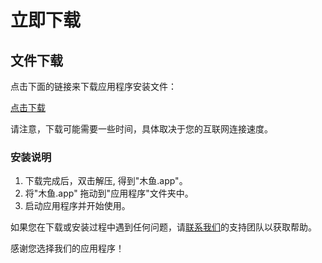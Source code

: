 # 立即下载

## 文件下载

点击下面的链接来下载应用程序安装文件：

[点击下载](https://breakit.thriller.fun/packages/Muyu.zip)

请注意，下载可能需要一些时间，具体取决于您的互联网连接速度。

### 安装说明

1. 下载完成后，双击解压, 得到"木鱼.app"。
2. 将"木鱼.app" 拖动到"应用程序"文件夹中。
3. 启动应用程序并开始使用。

如果您在下载或安装过程中遇到任何问题，请[联系我们](mailto://thrillerone@hotmail.com)的支持团队以获取帮助。

感谢您选择我们的应用程序！

